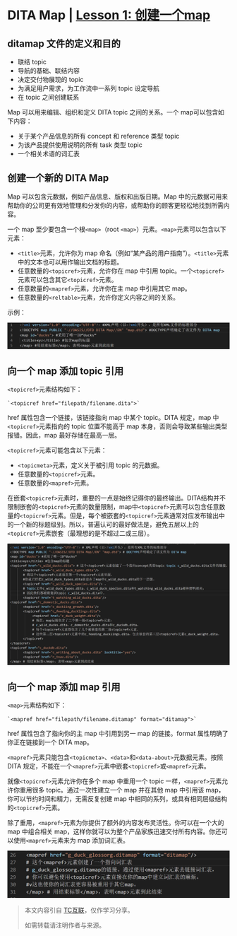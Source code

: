 # DITA Map | [Lesson 1: 创建一个map](http://www.learningdita.cn/courses/5-使用dita-map和bookmap/lessons/lc_creating_a_map)

## ditamap 文件的定义和目的

- 联结 topic
- 导航的基础、联结内容
- 决定交付物展现的 topic
- 为满足用户需求，为工作流中一系列 topic 设定导航
- 在 topic 之间创建联系

Map 可以用来编辑、组织和定义 DITA topic 之间的关系。一个  map可以包含如下内容：

- 关于某个产品信息的所有 concept 和 reference 类型 topic
- 为该产品提供使用说明的所有 task 类型 topic
- 一个相关术语的词汇表

## 创建一个新的 DITA Map

Map 可以包含元数据，例如产品信息、版权和出版日期。Map 中的元数据可用来帮助你的公司更有效地管理和分发你的内容，或帮助你的顾客更轻松地找到所需内容。

一个 map 至少要包含一个根``<map>``（root `<map>`）元素。`<map>`元素可以包含以下元素：

- ``<title>``元素，允许你为 map 命名（例如“某产品的用户指南”）。`<title>`元素中的文本也可以用作输出文档的标题。
- 任意数量的`<topicref>`元素，允许你在 map 中引用 topic。一个`<topicref>`元素可以包含其它`<topicref>`元素。
- 任意数量的`<mapref>`元素，允许你在主 map 中引用其它 map。
- 任意数量的`<reltable>`元素，允许你定义内容之间的关系。

示例：

![create a map](../../images/DITA_create_map.png)

## 向一个 map 添加 topic 引用

`<topicref>`元素结构如下：

```
`<topicref href="filepath/filename.dita">`
```

href 属性包含一个链接，该链接指向 map 中某个 topic。DITA 规定，map 中`<topicref>`元素指向的 topic 位置不能高于 map 本身，否则会导致某些输出类型报错。因此，map 最好存储在最高一层。

`<topicref>`元素可能包含以下元素：

- `<topicmeta>`元素，定义关于被引用 topic 的元数据。
- 任意数量的`<topicref>`元素。
- 任意数量的`<mapref>`元素。

在嵌套`<topicref>`元素时，重要的一点是始终记得你的最终输出。DITA结构并不限制嵌套的`<topicref>`元素的数量限制，map中`<topicref>`元素可以包含任意数量的`<topicref>`元素。但是，每个被嵌套的`<topicref>`元素通常对应发布输出中的一个新的标题级别。所以，普遍认可的最好做法是，避免五层以上的`<topicref>`元素嵌套（最理想的是不超过二或三层）。

![DITA_add_topic](../../images/DITA_add_topic.png)

## 向一个 map 添加 map 引用

`<map>`元素结构如下：

```
`<mapref href="filepath/filename.ditamap" format="ditamap">`
```

href 属性包含了指向你的主 map 中引用到另一 map 的链接。format 属性明确了你正在链接到一个 DITA map。

`<mapref>`元素只能包含`<topicmeta>`、`<data>`和`<data-about>`元数据元素。按照 DITA 规定，不能在一个`<mapref>`元素中嵌套`<topicref>`或`<mapref>`元素。

就像`<topicref>`元素允许你在多个 map 中重用一个 topic 一样，`<mapref>`元素允许你重用很多 topic。通过一次性建立一个 map 并在其他 map 中引用该 map，你可以节约时间和精力，无需反复创建 map 中相同的系列，或具有相同层级结构的`<topicref>`元素。

除了重用，`<mapref>`元素为你提供了额外的内容发布灵活性。你可以在一个大的 map 中组合相关 map，这样你就可以为整个产品家族迅速交付所有内容。你还可以使用`<mapref>`元素来为 map 添加词汇表。

![mapref](../../images/DITA_add_mapref.png)

> 本文内容引自 [TC互联](www.learningdita.cn)，仅作学习分享。
>
> 如需转载请注明作者与来源。
